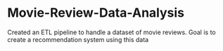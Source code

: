 # Movie-Review-Data-Analysis
Created an ETL pipeline to handle a dataset of movie reviews. Goal is to create a recommendation system using this data
